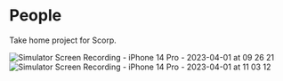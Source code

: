 # People
Take home project for Scorp.

![Simulator Screen Recording - iPhone 14 Pro - 2023-04-01 at 09 26 21](https://user-images.githubusercontent.com/23053158/229269765-3c9773ca-91ee-4335-8d4c-ddb97450f959.gif)![Simulator Screen Recording - iPhone 14 Pro - 2023-04-01 at 11 03 12](https://user-images.githubusercontent.com/23053158/229273924-9dd982a9-1322-43dc-a004-c2cf75a3e84d.gif)
